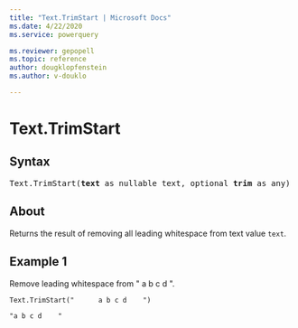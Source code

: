 ```yaml
---
title: "Text.TrimStart | Microsoft Docs"
ms.date: 4/22/2020
ms.service: powerquery

ms.reviewer: gepopell
ms.topic: reference
author: dougklopfenstein
ms.author: v-douklo

---
```

# Text.TrimStart

## Syntax

<pre>
Text.TrimStart(<b>text</b> as nullable text, optional <b>trim</b> as any) as nullable text
</pre>
  
## About  
Returns the result of removing all leading whitespace from text value `text`.

## Example 1
Remove leading whitespace from " a b c d ".

```powerquery-m
Text.TrimStart("      a b c d    ")
```

```
"a b c d    "
```
